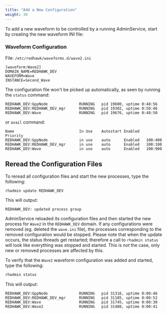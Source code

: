 ```yaml
---
title: "Add a New Configuration"
weight: 30
---
```


To add a new waveform to be controlled by a running AdminService, start by creating the new waveform INI file:

### Waveform Configuration
File: `/etc/redhawk/waveforms.d/wave2.ini`
```
[waveform:Wave2]
DOMAIN_NAME=REDHAWK_DEV
WAVEFORM=Wave
INSTANCE=Second_Wave
```

The configuration file won't be picked up automatically, as seen by running the `status` command:
```
REDHAWK_DEV:GppNode              RUNNING   pid 19600, uptime 0:48:56
REDHAWK_DEV:REDHAWK_DEV_mgr      RUNNING   pid 19302, uptime 0:50:46
REDHAWK_DEV:Wave                 RUNNING   pid 19676, uptime 0:48:50
```
or `avail` command:
```
Name                             In Use    Autostart Enabled   Priority
REDHAWK_DEV:GppNode              in use    auto      Enabled   100:400
REDHAWK_DEV:REDHAWK_DEV_mgr      in use    auto      Enabled   100:100
REDHAWK_DEV:Wave                 in use    auto      Enabled   100:900
```

## Reread the Configuration Files
To reread all configuration files and start the new processes, type the following:
```sh
rhadmin update REDHAWK_DEV
```

This will output:
```
REDHAWK_DEV: updated process group
```

AdminService reloaded its configuration files and then started the new process for `Wave2` in the `REDHAWK_DEV` domain. If any configurations were removed (eg. deleted the `wave.ini` file), the processes corresponding to the removed configuration would be stopped. Please note that when the update occurs, the status threads get restarted; therefore a call to `rhadmin status` will look like everything was stopped and started. This is *not* the case, only new or removed processes are affected by this.

To verify that the `Wave2` waveform configuration was added and started, type the following:
```sh
rhadmin status
```

This will output:
```
REDHAWK_DEV:GppNode              RUNNING   pid 31316, uptime 0:00:46
REDHAWK_DEV:REDHAWK_DEV_mgr      RUNNING   pid 31185, uptime 0:00:52
REDHAWK_DEV:Wave                 RUNNING   pid 31745, uptime 0:00:30
REDHAWK_DEV:Wave2                RUNNING   pid 31408, uptime 0:00:41
```
